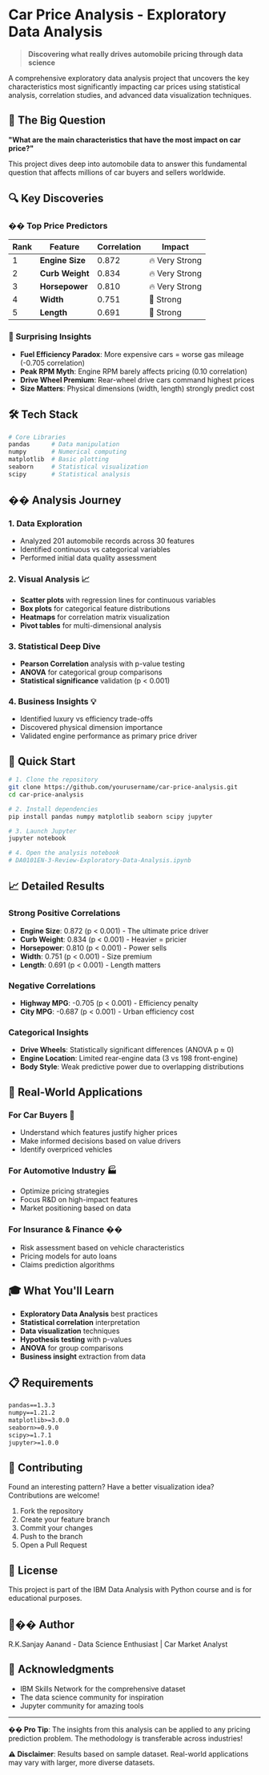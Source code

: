 

#  Car Price Analysis - Exploratory Data Analysis

> **Discovering what really drives automobile pricing through data science**

A comprehensive exploratory data analysis project that uncovers the key characteristics most significantly impacting car prices using statistical analysis, correlation studies, and advanced data visualization techniques.

## 🎯 The Big Question

**"What are the main characteristics that have the most impact on car price?"**

This project dives deep into automobile data to answer this fundamental question that affects millions of car buyers and sellers worldwide.

## 🔍 Key Discoveries

### �� Top Price Predictors
| Rank | Feature | Correlation | Impact |
|------|---------|-------------|---------|
| 1 | **Engine Size** | 0.872 | 🔥 Very Strong |
| 2 | **Curb Weight** | 0.834 | 🔥 Very Strong |
| 3 | **Horsepower** | 0.810 | 🔥 Very Strong |
| 4 | **Width** | 0.751 | 💪 Strong |
| 5 | **Length** | 0.691 | 💪 Strong |

### 🤯 Surprising Insights
- **Fuel Efficiency Paradox**: More expensive cars = worse gas mileage (-0.705 correlation)
- **Peak RPM Myth**: Engine RPM barely affects pricing (0.10 correlation)
- **Drive Wheel Premium**: Rear-wheel drive cars command highest prices
- **Size Matters**: Physical dimensions (width, length) strongly predict cost

## 🛠️ Tech Stack

```python
# Core Libraries
pandas      # Data manipulation
numpy       # Numerical computing
matplotlib  # Basic plotting
seaborn     # Statistical visualization
scipy       # Statistical analysis
```

## �� Analysis Journey

### 1. **Data Exploration** 
- Analyzed 201 automobile records across 30 features
- Identified continuous vs categorical variables
- Performed initial data quality assessment

### 2. **Visual Analysis** 📈
- **Scatter plots** with regression lines for continuous variables
- **Box plots** for categorical feature distributions
- **Heatmaps** for correlation matrix visualization
- **Pivot tables** for multi-dimensional analysis

### 3. **Statistical Deep Dive** 
- **Pearson Correlation** analysis with p-value testing
- **ANOVA** for categorical group comparisons
- **Statistical significance** validation (p < 0.001)

### 4. **Business Insights** 💡
- Identified luxury vs efficiency trade-offs
- Discovered physical dimension importance
- Validated engine performance as primary price driver

## 🚀 Quick Start

```bash
# 1. Clone the repository
git clone https://github.com/yourusername/car-price-analysis.git
cd car-price-analysis

# 2. Install dependencies
pip install pandas numpy matplotlib seaborn scipy jupyter

# 3. Launch Jupyter
jupyter notebook

# 4. Open the analysis notebook
# DA0101EN-3-Review-Exploratory-Data-Analysis.ipynb
```

## 📈 Detailed Results

### Strong Positive Correlations
- **Engine Size**: 0.872 (p < 0.001) - The ultimate price driver
- **Curb Weight**: 0.834 (p < 0.001) - Heavier = pricier
- **Horsepower**: 0.810 (p < 0.001) - Power sells
- **Width**: 0.751 (p < 0.001) - Size premium
- **Length**: 0.691 (p < 0.001) - Length matters

### Negative Correlations
- **Highway MPG**: -0.705 (p < 0.001) - Efficiency penalty
- **City MPG**: -0.687 (p < 0.001) - Urban efficiency cost

### Categorical Insights
- **Drive Wheels**: Statistically significant differences (ANOVA p ≈ 0)
- **Engine Location**: Limited rear-engine data (3 vs 198 front-engine)
- **Body Style**: Weak predictive power due to overlapping distributions

## 💼 Real-World Applications

### For Car Buyers 🚗
- Understand which features justify higher prices
- Make informed decisions based on value drivers
- Identify overpriced vehicles

### For Automotive Industry 🏭
- Optimize pricing strategies
- Focus R&D on high-impact features
- Market positioning based on data

### For Insurance & Finance ��
- Risk assessment based on vehicle characteristics
- Pricing models for auto loans
- Claims prediction algorithms

## 🎓 What You'll Learn

- **Exploratory Data Analysis** best practices
- **Statistical correlation** interpretation
- **Data visualization** techniques
- **Hypothesis testing** with p-values
- **ANOVA** for group comparisons
- **Business insight** extraction from data

## 📋 Requirements

```txt
pandas==1.3.3
numpy==1.21.2
matplotlib>=3.0.0
seaborn>=0.9.0
scipy>=1.7.1
jupyter>=1.0.0
```

## 🤝 Contributing

Found an interesting pattern? Have a better visualization idea? Contributions are welcome!

1. Fork the repository
2. Create your feature branch
3. Commit your changes
4. Push to the branch
5. Open a Pull Request

## 📄 License

This project is part of the IBM Data Analysis with Python course and is for educational purposes.

## 👨‍�� Author

R.K.Sanjay Aanand - Data Science Enthusiast | Car Market Analyst

## 🙏 Acknowledgments

- IBM Skills Network for the comprehensive dataset
- The data science community for inspiration
- Jupyter community for amazing tools

---

**�� Pro Tip**: The insights from this analysis can be applied to any pricing prediction problem. The methodology is transferable across industries!

**⚠️ Disclaimer**: Results based on sample dataset. Real-world applications may vary with larger, more diverse datasets.


